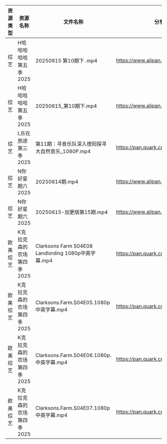 | 资源类型 | 资源名称            | 文件名称                                            | 分享链接                                 | 更新时间                |
| ---- | --------------- | ----------------------------------------------- | ------------------------------------ | ------------------- |
| 综艺   | H哈哈哈哈哈第五季2025   | 20250615 第10期下 .mp4                             | https://www.alipan.com/s/xGAPLokKzoj | 2025-06-15 13:04:34 |
| 综艺   | H哈哈哈哈哈第五季2025   | 20250615_第10期下.mp4                              | https://www.alipan.com/s/xGAPLokKzoj | 2025-06-15 14:04:32 |
| 综艺   | L乐在旅途第三季2025    | 第11期：寻音乐队深入德阳探寻大自然音乐_1080P.mp4                  | https://pan.quark.cn/s/0eed2e8f5319  | 2025-06-15 21:37:38 |
| 综艺   | N你好星期六2025      | 20250614期.mp4                                   | https://www.alipan.com/s/nvuMvPrHLGa | 2025-06-15 00:04:45 |
| 综艺   | N你好星期六2025      | 20250615-加更版第15期.mp4                            | https://www.alipan.com/s/nvuMvPrHLGa | 2025-06-15 14:04:40 |
| 欧美综艺 | K克拉克森的农场第四季2025 | Clarksons Farm S04E08 Landlording 1080p中英字幕.mp4 | https://pan.quark.cn/s/3a8b0ac33d8b  | 2025-06-15 21:36:59 |
| 欧美综艺 | K克拉克森的农场第四季2025 | Clarksons.Farm.S04E05.1080p中英字幕.mp4             | https://pan.quark.cn/s/3a8b0ac33d8b  | 2025-06-15 21:37:02 |
| 欧美综艺 | K克拉克森的农场第四季2025 | Clarksons.Farm.S04E06.1080p.中英字幕.mp4            | https://pan.quark.cn/s/3a8b0ac33d8b  | 2025-06-15 21:37:09 |
| 欧美综艺 | K克拉克森的农场第四季2025 | Clarksons.Farm.S04E07.1080p中英字幕.mp4             | https://pan.quark.cn/s/3a8b0ac33d8b  | 2025-06-15 21:37:06 |
